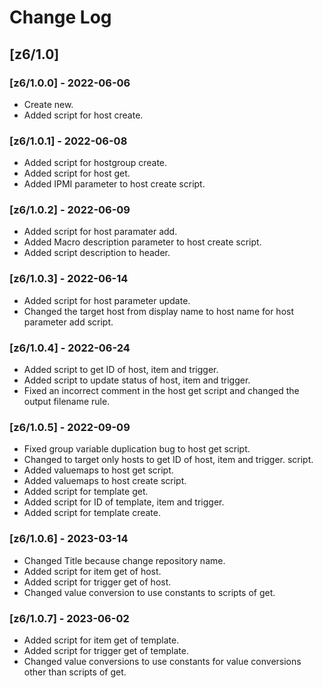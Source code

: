 # Change Log
## [z6/1.0]
### [z6/1.0.0] - 2022-06-06
* Create new.
* Added script for host create.

### [z6/1.0.1] - 2022-06-08
* Added script for hostgroup create.
* Added script for host get.
* Added IPMI parameter to host create script.

### [z6/1.0.2] - 2022-06-09
* Added script for host paramater add.
* Added Macro description parameter to host create script.
* Added script description to header.

### [z6/1.0.3] - 2022-06-14
* Added script for host parameter update.
* Changed the target host from display name to host name for host parameter add script.

### [z6/1.0.4] - 2022-06-24
* Added script to get ID of host, item and trigger.
* Added script to update status of host, item and trigger.
* Fixed an incorrect comment in the host get script and changed the output filename rule.

### [z6/1.0.5] - 2022-09-09
* Fixed group variable duplication bug to host get script.
* Changed to target only hosts to get ID of host, item and trigger. script.
* Added valuemaps to host get script.
* Added valuemaps to host create script.
* Added script for template get.
* Added script for ID of template, item and trigger.
* Added script for template create.

### [z6/1.0.6] - 2023-03-14
* Changed Title because change repository name.
* Added script for item get of host.
* Added script for trigger get of host.
* Changed value conversion to use constants to scripts of get.

### [z6/1.0.7] - 2023-06-02
* Added script for item get of template.
* Added script for trigger get of template.
* Changed value conversions to use constants for value conversions other than scripts of get.
